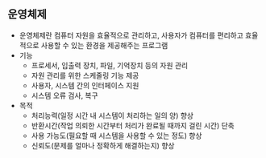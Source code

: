 ## 운영체제

- 운영체제란 컴퓨터 자원을 효율적으로 관리하고, 사용자가 컴퓨터를 편리하고 효율적으로 사용할 수 있는 환경을 제공해주는 프로그램
- 기능
  - 프로세서, 입출력 장치, 파일, 기억장치 등의 자원 관리
  - 자원 관리를 위한 스케줄링 기능 제공
  - 사용자, 시스템 간의 인터페이스 지원
  - 시스템 오류 검사, 복구
- 목적
  - 처리능력(일정 시간 내 시스템이 처리하는 일의 양) 향상
  - 반환시간(작업 의뢰한 시간부터 처리가 완료될 때까지 걸린 시간) 단축
  - 사용 가능도(필요할 때 시스템을 사용할 수 있는 정도) 향상
  - 신뢰도(문제를 얼마나 정확하게 해결하는지) 향상